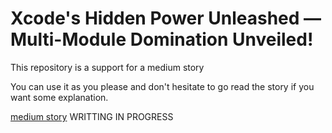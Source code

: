# Xcode's Hidden Power Unleashed — Multi-Module Domination Unveiled!

This repository is a support for a medium story

You can use it as you please and don't hesitate to go read the story if you want some explanation.

[medium story]() WRITTING IN PROGRESS
